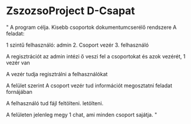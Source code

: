# ZszozsoProject D-Csapat

"
A program célja.
Kisebb csoportok dokumentumcserélő rendszere
A feladat:

1 szintű felhasználó: admin
2. Csoport vezér
3. felhasználó

A regisztrációt az admin intézi
ő veszi fel a csoportokat és azok vezérét, 1 vezér van

A vezér tudja regisztrálni a felhasználókat

A felület szerint A csoport vezér tud információt megosztatni feladat fornájában

A felhasználó tud fájl feltölteni. letölteni.

A felületen jelenleg megy 1 chat, ami minden csoport sajátja.
"
